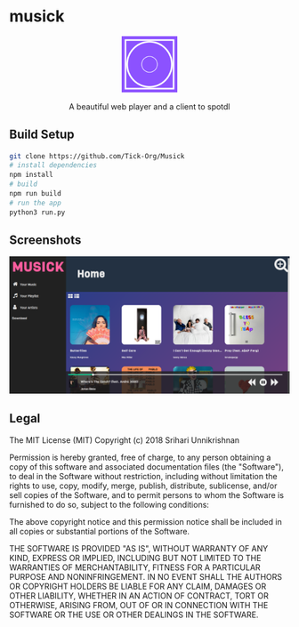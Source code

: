 # musick
<p align="center"><img  width="20%;" height="20%;" src="src/assets/logo.png" /></p>
<p align="center">A beautiful web player and a client to spotdl</p>

## Build Setup

``` bash
git clone https://github.com/Tick-Org/Musick
# install dependencies
npm install
# build 
npm run build
# run the app
python3 run.py
```
## Screenshots
<img src="src/assets/ss.png"/>

## Legal
The MIT License (MIT)
Copyright (c) 2018 Srihari Unnikrishnan

Permission is hereby granted, free of charge, to any person obtaining a copy of this software and associated documentation files (the "Software"), to deal in the Software without restriction, including without limitation the rights to use, copy, modify, merge, publish, distribute, sublicense, and/or sell copies of the Software, and to permit persons to whom the Software is furnished to do so, subject to the following conditions:

The above copyright notice and this permission notice shall be included in all copies or substantial portions of the Software.

THE SOFTWARE IS PROVIDED "AS IS", WITHOUT WARRANTY OF ANY KIND, EXPRESS OR IMPLIED, INCLUDING BUT NOT LIMITED TO THE WARRANTIES OF MERCHANTABILITY, FITNESS FOR A PARTICULAR PURPOSE AND NONINFRINGEMENT. IN NO EVENT SHALL THE AUTHORS OR COPYRIGHT HOLDERS BE LIABLE FOR ANY CLAIM, DAMAGES OR OTHER LIABILITY, WHETHER IN AN ACTION OF CONTRACT, TORT OR OTHERWISE, ARISING FROM, OUT OF OR IN CONNECTION WITH THE SOFTWARE OR THE USE OR OTHER DEALINGS IN THE SOFTWARE.
